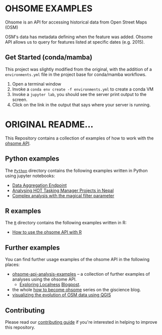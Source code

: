 # OHSOME EXAMPLES
Ohsome is an API for accessing historical data from Open Street Maps (OSM)

OSM's data has metadata defining when the feature was added. Ohsome API allows us to query for features listed at specific dates (e.g. 2015). 

## Get Started (conda/mamba)

This project was slightly modified from the original, with the addition of a `environments.yml` file in the project base for conda/mamba workflows. 

1) Open a terminal window
2) Invoke a  `conda env create -f environments.yml` to create a conda VM
3) Invoke a `jupyter lab`, you should see the server print output to the screen.
4) Click on the link in the output that says where your server is running.

# ORIGINAL README...
This Repository contains a collection of examples of how to work with the [ohsome API](https://api.ohsome.org).

## Python examples

The [`Python`](https://github.com/GIScience/ohsome-examples/tree/master/python#readme) directory contains the following examples written in Python using jupyter notebooks:

* [Data Aggregation Endpoint](https://nbviewer.jupyter.org/github/GIScience/ohsome-examples/blob/master/python/jupyter-notebooks/ohsome-data-aggregation.ipynb)
* [Analysing HOT Tasking Manager Projects in Nepal](https://nbviewer.jupyter.org/github/GIScience/ohsome-examples/blob/master/python/jupyter-notebooks/ohsome_api_hot_tm_project1008.ipynb)
* [Complex analysis with the magical filter parameter](https://nbviewer.jupyter.org/github/GIScience/ohsome-examples/blob/master/python/jupyter-notebooks/cycling-magic-filter-ohsomeAPI.ipynb)

## R examples

The [`R`](https://github.com/GIScience/ohsome-examples/tree/master/R#readme) directory contains the following examples written in R:

* [How to use the ohsome API with R](https://github.com/GIScience/ohsome-examples/tree/master/R/ohsome-api-requests#readme)

## Further examples

You can find further usage examples of the ohsome API in the following places:

* [ohsome-api-analysis-examples](https://gitlab.gistools.geog.uni-heidelberg.de/giscience/big-data/ohsome/ohsome-api-analysis-examples) – a collection of further examples of analyses using the ohsome API.
  * [Exploring Localness](https://gitlab.gistools.geog.uni-heidelberg.de/giscience/big-data/ohsome/ohsome-api-analysis-examples/exploring-localness-blogpost) [Blogpost](http://k1z.blog.uni-heidelberg.de/2020/11/23/exploring-localness-of-osm-data-an-analysis-using-the-oshdb-and-ohsome-api/).
* the whole [how to become ohsome](http://k1z.blog.uni-heidelberg.de/tag/become-ohsome/) series on the giscience blog.
* [visualizing the evolution of OSM data using QGIS](https://gitlab.gistools.geog.uni-heidelberg.de/-/snippets/23)

## Contributing

Please read our [contributing guide](https://github.com/GIScience/ohsome-examples/tree/master/CONTRIBUTING.md) if you're interested in helping to improve this repository.
